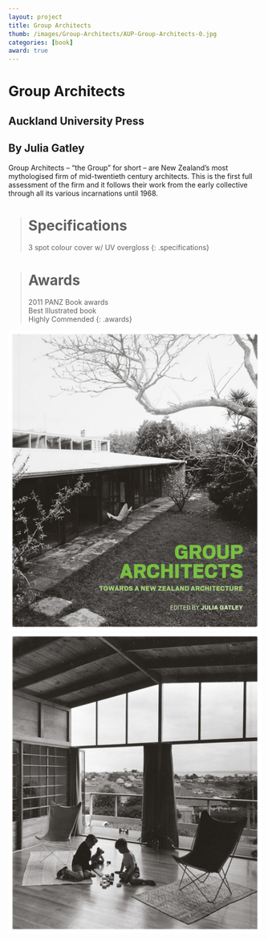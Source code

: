 ```yaml
---
layout: project
title: Group Architects
thumb: /images/Group-Architects/AUP-Group-Architects-0.jpg
categories: [book]
award: true
---
```


# Group Architects

## Auckland University Press
## By Julia Gatley

Group Architects – “the Group” for short – are New Zealand’s most mythologised firm of mid-twentieth century architects. This is the first full assessment of the firm and it follows their work from the early collective through all its various incarnations until 1968.

> # Specifications
> 3 spot colour cover w/ UV overgloss
{: .specifications}

> # Awards
> 2011 PANZ Book awards  
> Best Illustrated book  
> Highly Commended
{: .awards}

![](/images/Group-Architects/AUP-Group-Architects-1.jpg)
![](/images/Group-Architects/AUP-Group-Architects-2.jpg)